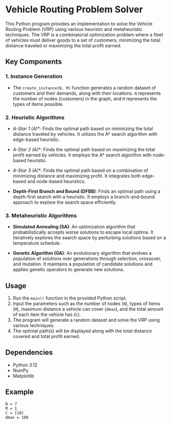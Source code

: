 # Vehicle Routing Problem Solver

This Python program provides an implementation to solve the Vehicle Routing Problem (VRP) using various heuristic and metaheuristic techniques. The VRP is a combinatorial optimization problem where a fleet of vehicles must deliver goods to a set of customers, minimizing the total distance traveled or maximizing the total profit earned.

## Key Components

### 1. Instance Generation

- The `create_instance(N, M)` function generates a random dataset of customers and their demands, along with their locations. `N` represents the number of nodes (customers) in the graph, and `M` represents the types of items possible.

### 2. Heuristic Algorithms

- **A-Star 1 (A*)**: Finds the optimal path based on minimizing the total distance traveled by vehicles. It utilizes the A* search algorithm with edge-based heuristic.
  
- **A-Star 2 (A*)**: Finds the optimal path based on maximizing the total profit earned by vehicles. It employs the A* search algorithm with node-based heuristic.

- **A-Star 3 (A*)**: Finds the optimal path based on a combination of minimizing distance and maximizing profit. It integrates both edge-based and node-based heuristics.

- **Depth-First Branch and Bound (DFBB)**: Finds an optimal path using a depth-first search with a heuristic. It employs a branch-and-bound approach to explore the search space efficiently.

### 3. Metaheuristic Algorithms

- **Simulated Annealing (SA)**: An optimization algorithm that probabilistically accepts worse solutions to escape local optima. It iteratively explores the search space by perturbing solutions based on a temperature schedule.

- **Genetic Algorithm (GA)**: An evolutionary algorithm that evolves a population of solutions over generations through selection, crossover, and mutation. It maintains a population of candidate solutions and applies genetic operators to generate new solutions.

## Usage

1. Run the `main()` function in the provided Python script.
2. Input the parameters such as the number of nodes (`N`), types of items (`M`), maximum distance a vehicle can cover (`dmax`), and the total amount of each item the vehicle has (`C`).
3. The program will generate a random dataset and solve the VRP using various techniques.
4. The optimal path(s) will be displayed along with the total distance covered and total profit earned.

## Dependencies

- Python 3.12
- NumPy
- Matplotlib


## Example

```
N = 7
M = 1
C = [10]
dmax = 100
```
